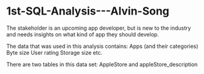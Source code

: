 # 1st-SQL-Analysis---Alvin-Song
The stakeholder is an upcoming app developer, but is new to the industry and needs insights on what kind of app they should develop. 

The data that was used in this analysis contains: 
  Apps (and their categories) 
  Byte size 
  User rating 
  Storage size 
  etc. 

There are two tables in this data set: AppleStore and appleStore_description 
